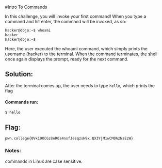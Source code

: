 #Intro To Commands

In this challenge, you will invoke your first command! When you type a command and hit enter, the command will be invoked, as so:

```sh
hacker@dojo:~$ whoami  
hacker
hacker@dojo:~$
```
Here, the user executed the whoami command, which simply prints the username (hacker) to the terminal. When the command terminates, the shell once again displays the prompt, ready for the next command.

## Solution:

After the terminal comes up, the user needs to type ```hello```, which prints the flag

#### Commands run: 

```sh
$ hello
```

## Flag: 

```
pwn.college{0Vk190CGz8eR0a4nsfJesqzsH9x.QX3YjM1wCM0AzNzEzW}
```

### Notes:
commands in Linux are case sensitive.
